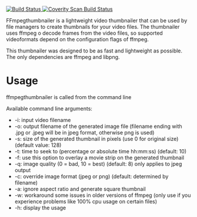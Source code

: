 [![Build Status](https://travis-ci.org/dirkvdb/ffmpegthumbnailer.svg?branch=master)](https://travis-ci.org/dirkvdb/ffmpegthumbnailer)<a href="https://scan.coverity.com/projects/5008">
  <img alt="Coverity Scan Build Status"
       src="https://scan.coverity.com/projects/5008/badge.svg"/>
</a>

FFmpegthumbnailer is a lightweight video thumbnailer that can be used by file
managers to create thumbnails for your video files. The thumbnailer uses ffmpeg
o decode frames from the video files, so supported videoformats depend on the
configuration flags of ffmpeg.

This thumbnailer was designed to be as fast and lightweight as possible. The
only dependencies are ffmpeg and libpng.

# Usage #
ffmpegthumbnailer is called from the command line

Available command line arguments:
  * -i: input video filename
  * -o: output filename of the generated image file (filename ending with .jpg or .jpeg will be in jpeg format, otherwise png is used)
  * -s: size of the generated thumbnail in pixels (use 0 for original size) (default value: 128)
  * -t: time to seek to (percentage or absolute time hh:mm:ss) (default: 10)
  * -f: use this option to overlay a movie strip on the generated thumbnail
  * -q: image quality (0 = bad, 10 = best) (default: 8) only applies to jpeg output
  * -c: override image format (jpeg or png) (default: determined by filename)
  * -a: ignore aspect ratio and generate square thumbnail
  * -w: workaround some issues in older versions of ffmpeg (only use if you experience problems like 100% cpu usage on certain files)
  * -h: display the usage
